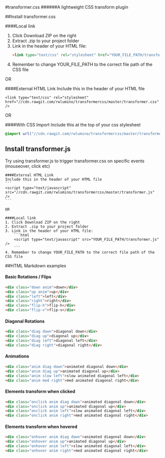 #transformer.css
######A lightweight CSS transform plugin

##Install transformer.css

####Local link
1. Click Download ZIP on the right
2. Extract .zip to your project folder
3. Link in the header of your HTML file:
    ```html
    <link type="text/css" rel="stylesheet" href="YOUR_FILE_PATH/transformer.css" />
    ```
4. Remember to change YOUR_FILE_PATH to the correct file path of the CSS file

OR

####External HTML Link
Include this in the header of your HTML file
```
<link type="text/css" rel="stylesheet" href="//cdn.rawgit.com/rwlumino/transformercss/master/transformer.css" />
```

OR

####With CSS Import
Include this at the top of your css stylesheet
```css
@import url("//cdn.rawgit.com/rwlumino/transformercss/master/transformer.css") all;
```

## Install transformer.js
Try using transformer.js to trigger transformer.css on specific events (mouseover, click etc)

    ####External HTML Link
    Include this in the header of your HTML file
    ```
    <script type="text/javascript" src="//cdn.rawgit.com/rwlumino/transformercss/master/transformer.js" />
    ```

    OR

    ####Local link
    1. Click Download ZIP on the right
    2. Extract .zip to your project folder
    3. Link in the header of your HTML file:
        ```html
        <script type="text/javascript" src="YOUR_FILE_PATH/transformer.js" />
        ```
    4. Remember to change YOUR_FILE_PATH to the correct file path of the CSS file




##HTML Markdown examples
#### Basic Rotations / Flips
```html
<div class="down anim">down</div>
<div class="up anim">up</div>
<div class="left">left</div>
<div class="right">right</div>
<div class="flip-h">flip-h</div>
<div class="flip-v">flip-v</div>
```

#### Diagonal Rotations
```html
<div class="diag down">diagonal down</div>
<div class="diag up">diagonal up</div>
<div class="diag left">diagonal left</div>
<div class="diag right">diagonal right</div>
```

#### Animations
```html
<div class="anim diag down">animated diagonal down</div>
<div class="anim diag up">animated diagonal up</div>
<div class="anim slow left">slow animated diagonal left</div>
<div class="anim med right">med animated diagonal right</div>
```

#### Elements transform when clicked
```html
<div class="onclick anim diag down">animated diagonal down</div>
<div class="onclick anim up">animated diagonal up</div>
<div class="onclick anim left">slow animated diagonal left</div>
<div class="onclick anim right">med animated diagonal right</div>
```

#### Elements transform when hovered
```html
<div class="onhover anim diag down">animated diagonal down</div>
<div class="onhover anim up">animated diagonal up</div>
<div class="onhover anim left">slow animated diagonal left</div>
<div class="onhover anim right">med animated diagonal right</div>
```



